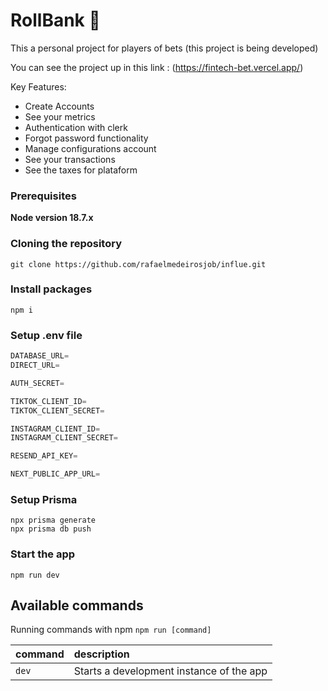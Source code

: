 # RollBank 🎲

This a personal project for players of bets
(this project is being developed)

You can see the project up in this link : (https://fintech-bet.vercel.app/)


Key Features:
-  Create Accounts
-  See your metrics
-  Authentication with clerk
-  Forgot password functionality
-  Manage configurations account
-  See your transactions
-  See the taxes for plataform



### Prerequisites

**Node version 18.7.x**

### Cloning the repository

```shell
git clone https://github.com/rafaelmedeirosjob/influe.git
```

### Install packages

```shell
npm i
```

### Setup .env file


```js
DATABASE_URL=
DIRECT_URL=

AUTH_SECRET=

TIKTOK_CLIENT_ID=
TIKTOK_CLIENT_SECRET=

INSTAGRAM_CLIENT_ID=
INSTAGRAM_CLIENT_SECRET=

RESEND_API_KEY=

NEXT_PUBLIC_APP_URL=
```

### Setup Prisma
```shell
npx prisma generate
npx prisma db push
```

### Start the app

```shell
npm run dev
```

## Available commands

Running commands with npm `npm run [command]`

| command         | description                              |
| :-------------- | :--------------------------------------- |
| `dev`           | Starts a development instance of the app |
